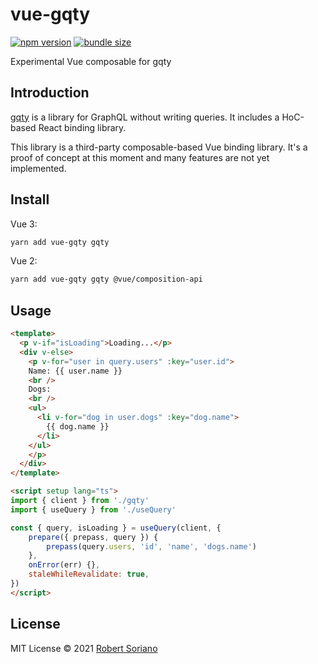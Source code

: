 # vue-gqty

[![npm version](https://badge.fury.io/js/vue-gqty.svg)](https://badge.fury.io/js/vue-gqty)
[![bundle size](https://badgen.net/bundlephobia/minzip/vue-gqty)](https://bundlephobia.com/result?p=vue-gqty)

Experimental Vue composable for gqty

## Introduction

[gqty](https://github.com/gqty-dev/gqty) is a library for
GraphQL without writing queries.
It includes a HoC-based React binding library.

This library is a third-party composable-based Vue binding library.
It's a proof of concept at this moment and many features are not
yet implemented.

## Install

Vue 3:

```bash
yarn add vue-gqty gqty
```

Vue 2:

```bash
yarn add vue-gqty gqty @vue/composition-api
```

## Usage

```html
<template>
  <p v-if="isLoading">Loading...</p>
  <div v-else>
    <p v-for="user in query.users" :key="user.id">
    Name: {{ user.name }}
    <br />
    Dogs:
    <br />
    <ul>
      <li v-for="dog in user.dogs" :key="dog.name">
        {{ dog.name }}
      </li> 
    </ul>
    </p>
  </div>
</template>

<script setup lang="ts">
import { client } from './gqty'
import { useQuery } from './useQuery'

const { query, isLoading } = useQuery(client, {
    prepare({ prepass, query }) {
        prepass(query.users, 'id', 'name', 'dogs.name')
    },
    onError(err) {},
    staleWhileRevalidate: true,
})
</script>
```

## License

MIT License © 2021 [Robert Soriano](https://github.com/wobsoriano)